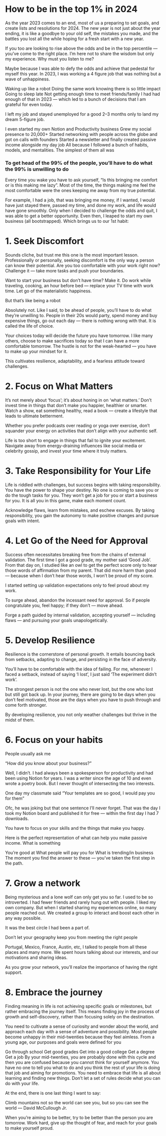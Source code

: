 # How to be in the top 1% in 2024

As the year 2023 comes to an end, most of us a preparing to set goals, and create lists and resolutions for 2024. The new year is not just about the year ending, it is like a goodbye to your old self, the mistakes you made, and the battles you lost all the while hoping for a fresh start with a new year.

If you too are looking to rise above the odds and be in the top percentile — you’ve come to the right place. I’m here not to share the wisdom but only my experience. Why must you listen to me?

Maybe because I was able to defy the odds and achieve that pedestal for myself this year. In 2023, I was working a 4 figure job that was nothing but a wave of unhappiness.

Waking up like a robot
Doing the same work knowing there is so little impact
Going to sleep late
Not getting enough time to meet friends/family
I had had enough of that in 2023 — which led to a bunch of decisions that I am grateful for even today.

I left my job and stayed unemployed for a good 2–3 months only to land my dream 5-figure job.

I even started my own Notion and Productivity business
Grew my social presence to 20,000+
Started networking with people across the globe and got on calls with founders
Started a newsletter and finally created passive income alongside my day job
All because I followed a bunch of habits, models, and mentalities. The simplest of them all was

### To get head of the 99% of the people, you’ll have to do what the 99% is unwilling to do

Every time you wake you have to ask yourself, “Is this bringing me comfort or is this making me lazy”. Most of the time, the things making me feel the most comfortable were the ones keeping me away from my true potential.

For example, I had a job, that was bringing me money, if I wanted, I would have just stayed there, passed my time, and done my work, and life would have gone smoothly. Only when I decided to challenge the odds and quit, I was able to get a better opportunity. Even then, I leaped to start my own business (all bootstrapped). Which brings us to our 1st habit:

# 1. Seek Discomfort
   Sounds cliche, but trust me this one is the most important lesson. Professionally or personally, seeking discomfort is the only way a person can know their potential. Are you too comfortable with your work right now? Challenge it — take more tasks and push your boundaries.

Want to start your business but don’t have time? Make it. Do work while traveling, cooking, an hour before bed — replace your TV time with work time. Let go of the materialistic happiness.

But that’s like being a robot

Absolutely not. Like I said, to be ahead of people, you’ll have to do what they’re unwilling to. People in their 20s would party, spend money and buy expensive things, go out each day — there is nothing wrong with that. It is called the life of choice.

Your choices today will decide the future you have tomorrow. I like many others, choose to make sacrifices today so that I can have a more comfortable tomorrow. The hustle is not for the weak-hearted — you have to make up your mindset for it.

This cultivates resilience, adaptability, and a fearless attitude toward challenges.

# 2. Focus on What Matters
   It’s not merely about ‘focus’; it’s about honing in on ‘what matters.’ Don’t invest time in things that don’t make you happier, healthier or smarter. Watch a show, eat something healthy, read a book — create a lifestyle that leads to ultimate betterment.

Whether you prefer podcasts over reading or yoga over exercise, don’t squander your energy on activities that don’t align with your authentic self.

Life is too short to engage in things that fail to ignite your excitement. Navigate away from energy-draining influences like social media or celebrity gossip, and invest your time where it truly matters.

# 3. Take Responsibility for Your Life
   Life is riddled with challenges, but success begins with taking responsibility. You have the power to shape your destiny. No one is coming to save you or do the tough tasks for you. They won’t get a job for you or start a business for you. It is all you in this game, make each moment count.

Acknowledge flaws, learn from mistakes, and eschew excuses. By taking responsibility, you gain the autonomy to make positive changes and pursue goals with intent.

# 4. Let Go of the Need for Approval
Success often necessitates breaking free from the chains of external validation. The first time I got a good grade, my mother said ‘Good Job’. From that day on, I studied like an owl to get the perfect score only to hear those words of affirmation from my parent. That did more harm than good — because when I don’t hear those words, I won’t be proud of my score.

I started setting up validation expectations only to feel proud about my work.

To surge ahead, abandon the incessant need for approval. So if people congratulate you, feel happy; if they don’t — move ahead.

Forge a path guided by internal validation, accepting yourself — including flaws — and pursuing your goals unapologetically.

# 5. Develop Resilience
Resilience is the cornerstone of personal growth. It entails bouncing back from setbacks, adapting to change, and persisting in the face of adversity.

You’ll have to be comfortable with the idea of failing. For me, whenever I faced a setback, instead of saying ‘I lost’, I just said ‘The experiment didn’t work’.

The strongest person is not the one who never lost, but the one who lost but still got back up. In your journey, there are going to be days when you don’t feel motivated, those are the days when you have to push through and come forth stronger.

By developing resilience, you not only weather challenges but thrive in the midst of them.

# 6. Focus on your habits

People usually ask me

“How did you know about your business?”

Well, I didn’t. I had always been a spokesperson for productivity and had been using Notion for years. I was a writer
since the age of 10 and even wrote a poetry book. But I never thought of intersecting the two interests.

One day my classmate said “Your templates are so good, I would pay you for them”

Ofc, he was joking but that one sentence I’ll never forget. That was the day I took my Notion board and published it for
free — within the first day I had 7 downloads.

You have to focus on your skills and the things that make you happy.

Here is the perfect representation of what can help you make passive income. What is something

You’re good at
What people will pay you for
What is trending/in business
The moment you find the answer to these — you’ve taken the first step in the path.

# 7. Grow a network

Being mysterious and a lone wolf can only get you so far. I used to be so introverted. I had fewer friends and rarely
hung out with people. I liked my own company. But when I started sharing my experiences online, so many people reached
out. We created a group to interact and boost each other in any way possible.

It was the best circle I had been a part of.

Don’t let your geography keep you from meeting the right people

Portugal, Mexico, France, Austin, etc, I talked to people from all these places and many more. We spent hours talking
about our interests, and our motivations and sharing ideas.

As you grow your network, you’ll realize the importance of having the right support.

# 8. Embrace the journey

Finding meaning in life is not achieving specific goals or milestones, but rather embracing the journey itself. This
means finding joy in the process of growth and self-discovery, rather than focusing solely on the destination.

You need to cultivate a sense of curiosity and wonder about the world, and approach each day with a sense of adventure
and possibility. Most people become unhappy in their mid-twenties because they feel aimless. From a young age, our
purposes and goals were defined for you

Go through school
Get good grades
Get into a good college
Get a degree
Get a job
By your mid-twenties, you are probably done with this cycle and then you are confused because you cannot think for
yourself anymore. You have no one to tell you what to do and you think the rest of your life is doing that job and
aiming for promotions. You need to embrace that life is all about learning and finding new things. Don’t let a set of
rules decide what you can do with your life.

At the end, there is one last thing I want to say:

Climb mountains not so the world can see you, but so you can see the world — David McCullough Jr.

When you’re aiming to be better, try to be better than the person you are tomorrow. Work hard, give up the thought of
fear, and reach for your goals to make yourself proud.
